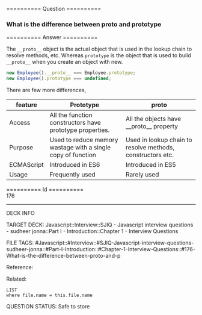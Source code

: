 ========== Question ==========  

### What is the difference between proto and prototype  

========== Answer ==========  

The `__proto__` object is the actual object that is used in the lookup chain to resolve methods, etc. Whereas `prototype` is the object that is used to build `__proto__` when you create an object with new.

```javascript
new Employee().__proto__ === Employee.prototype;
new Employee().prototype === undefined;
```

There are few more differences,

| feature | Prototype | proto |
| --- | --- | --- |
| Access | All the function constructors have prototype properties. | All the objects have \_\_proto\_\_ property |
| Purpose | Used to reduce memory wastage with a single copy of function | Used in lookup chain to resolve methods, constructors etc. |
| ECMAScript | Introduced in ES6 | Introduced in ES5 |
| Usage | Frequently used | Rarely used |

========== Id ==========  
176

---

DECK INFO

TARGET DECK: Javascript::Interview::SJIQ - Javascript interview questions - sudheer jonna::Part I - Introduction::Chapter 1 - Interview Questions

FILE TAGS: #Javascript::#Interview::#SJIQ-Javascript-interview-questions-sudheer-jonna::#Part-I-Introduction::#Chapter-1-Interview-Questions::#176-What-is-the-difference-between-proto-and-p

Reference:

Related:

```dataview
LIST
where file.name = this.file.name
```

QUESTION STATUS: Safe to store
